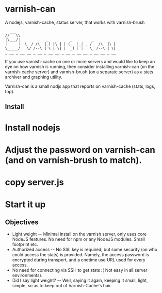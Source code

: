 varnish-can
===========
A nodejs, varnish-cache, status server, that works with varnish-brush

      ___
    //   \\
    |\___/|            _          _         _
    |     |  \  / /\  |_) |\ | | (_  |_| _ /   /\  |\ |
    \_____/   \/ /--\ | \ | \| |  _) | |   \_ /--\ | \|
    _ __ _ __ __ _ __ _ __ __ _ __ _ __ __ _ __ __ _ __

If you use varnish-cache on one or more servers and would like to keep an eye on how varnish is running, then consider installing varnish-can (on the varnish-cache server) and varnish-brush (on a separate server) as a stats archiver and graphing utility.

Varnish-can is a small nodjs app that reports on varnish-cache (stats, logs, top).

Install
-------

 # Install nodejs
 # Adjust the password on varnish-can (and on varnish-brush to match).
 # copy server.js
 # Start it up

Objectives
----------

 * Light weight 
   -- Minimal install on the varnish server, only uses core NodeJS features. No need for npm or any NodeJS modules. Small footprint etc.
 * Authorized access 
   -- No SSL key is required, but some security (on who could access the stats) is provided. Namely, the access password is encrypted during transport, and a onetime use URL used for every access. 
 * No need for connecting via SSH to get stats :( Not easy in all server environments).
 * Did I say light weight?
   -- Well, saying it again, keeping it small, light, simple, so as to keep out of Varnish-Cache's hair.
